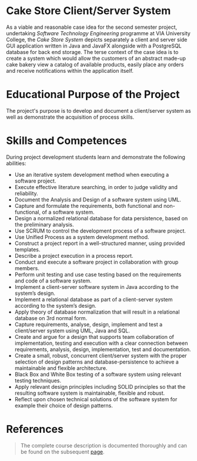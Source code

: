 # Cake Store Client/Server System
As a viable and reasonable case idea for the second semester project, undertaking *Software Technology Engineering* programme at VIA University College, the *Cake Store System* depicts separately a client and server side GUI application written in Java and JavaFX alongside with a PostgreSQL database for back end storage. The terse context of the case idea is to create a system which would allow the customers of an abstract made-up cake bakery view a catalog of available products, easily place any orders and receive notifications within the application itself.

# Educational Purpose of the Project
The project's purpose is to develop and document a client/server system as well as demonstrate the acquisition of process skills.

# Skills and Competences
During project development students learn and demonstrate the following abilities:
* Use an iterative system development method when executing a software project.
* Execute effective literature searching, in order to judge validity and reliability.
* Document the Analysis and Design of a software system using UML.
* Capture and formulate the requirements, both functional and non-functional, of a software system.
* Design a normalized relational database for data persistence, based on the preliminary analysis.
* Use SCRUM to control the development process of a software project.
* Use Unified Process as a system development method.
* Construct a project report in a well-structured manner, using provided templates.
* Describe a project execution in a process report.
* Conduct and execute a software project in collaboration with group members.
* Perform unit testing and use case testing based on the requirements and code of a software system.
* Implement a client-server software system in Java according to the system’s design.
* Implement a relational database as part of a client-server system according to the system’s design.
* Apply theory of database normalization that will result in a relational database on 3rd normal form.
* Capture requirements, analyse, design, implement and test a client/server system using UML, Java and SQL.
* Create and argue for a design that supports team collaboration of implementation, testing and execution with a clear connection between requirements, analysis, design, implementation, test and documentation.
* Create a small, robust, concurrent client/server system with the proper selection of design patterns and database-persistence to achieve a maintainable and flexible architecture.
* Black Box and White Box testing of a software system using relevant testing techniques.
* Apply relevant design principles including SOLID principles so that the resulting software system is maintainable, flexible and robust.
* Reflect upon chosen technical solutions of the software system for example their choice of design patterns.

# References
> The complete course description is documented thoroughly and can be found on the subsequent [page](https://en.via.dk/tmh-courses/semester-project-clientserver-system?education=ict).